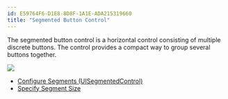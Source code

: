 ```yaml
---
id: E59764F6-D1E8-8D8F-1A1E-ADA215319660
title: "Segmented Button Control"
---
```


The segmented button control is a horizontal control consisting of multiple
discrete buttons.&nbsp;The control provides a compact way to group several
buttons together.

 ![](Images/UISegmentedControl_styles.png)

-   [Configure Segments (UISegmentedControl)](/Recipes/ios/standard_controls/segmented_button_control/configure_segments_(uisegmentedcontrol)) 
-   [Specify Segment Size](/Recipes/ios/standard_controls/segmented_button_control/specify_segment_sizes)
